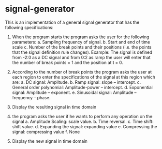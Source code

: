 # signal-generator

This is an implementation of a general signal generator that has the following specifications:
1. When the program starts the program asks the user for the following parameters:
    a. Sampling frequency of signal.
    b. Start and end of time scale
    c. Number of the break points and their positions (i.e. the points that the signal definition rule changes).
    Example: The signal is defined from -2:0 as a DC signal and from 0:2 as ramp the user will enter that the number of break points = 1 and the position at t = 0.

2. According to the number of break points the program asks the user at each region to enter the specifications of the signal at this region which are:
    a. DC signal: Amplitude.
    b. Ramp signal: slope – intercept.
    c. General order polynomial: Amplitude-power – intercept.
    d. Exponential signal: Amplitude – exponent.
    e. Sinusoidal signal: Amplitude – frequency – phase.

3. Display the resulting signal in time domain

4. the program asks the user if he wants to perform any operation on the signal
    a. Amplitude Scaling: scale value.
    b. Time reversal.
    c. Time shift: shift value.
    d. Expanding the signal: expanding value
    e. Compressing the signal: compressing value
    f. None

5. Display the new signal in time domain
